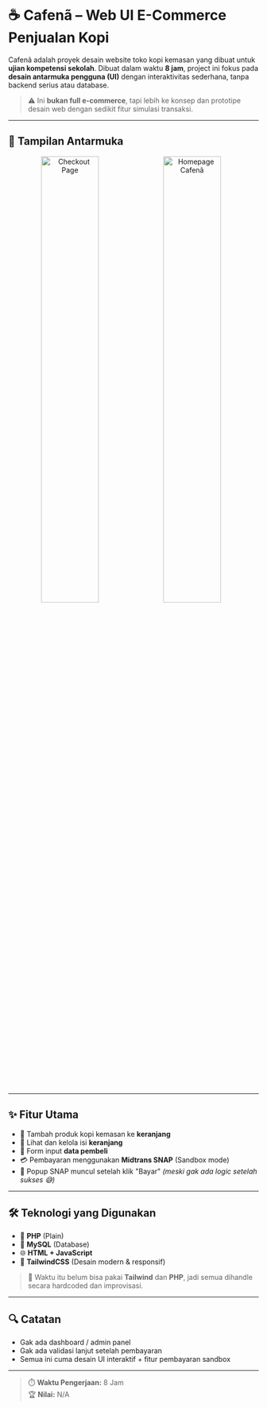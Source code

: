 

# ☕ Cafenã – Web UI E-Commerce Penjualan Kopi

Cafenã adalah proyek desain website toko kopi kemasan yang dibuat untuk **ujian kompetensi sekolah**. Dibuat dalam waktu **8 jam**, project ini fokus pada **desain antarmuka pengguna (UI)** dengan interaktivitas sederhana, tanpa backend serius atau database.

> ⚠️ Ini **bukan full e-commerce**, tapi lebih ke konsep dan prototipe desain web dengan sedikit fitur simulasi transaksi.

---

## 📸 Tampilan Antarmuka

<p align="center">
<img src="https://ux.appcloud.id/imaging/images/TvogLrhCGp.jpeg" alt="Checkout Page" width="48%">
  <img src="https://ux.appcloud.id/imaging/images/PaDWOUs0v8.png" alt="Homepage Cafenã" width="48%" style="margin-right: 10px;">
  
</p>

---

## ✨ Fitur Utama

- 🛒 Tambah produk kopi kemasan ke **keranjang**
- 🧾 Lihat dan kelola isi **keranjang**
- 🧍 Form input **data pembeli**
- 💳 Pembayaran menggunakan **Midtrans SNAP** (Sandbox mode)
- 🔔 Popup SNAP muncul setelah klik "Bayar" *(meski gak ada logic setelah sukses 😅)*

---



## 🛠️ Teknologi yang Digunakan

- 🐘 **PHP** (Plain)
- 🧬 **MySQL** (Database)
- 🌐 **HTML + JavaScript**
- 🎨 **TailwindCSS** (Desain modern & responsif)

> 🧠 Waktu itu belum bisa pakai **Tailwind** dan **PHP**, jadi semua dihandle secara hardcoded dan improvisasi.

---

## 🔍 Catatan

- Gak ada dashboard / admin panel
- Gak ada validasi lanjut setelah pembayaran
- Semua ini cuma desain UI interaktif + fitur pembayaran sandbox

---

> ⏱️ **Waktu Pengerjaan:** 8 Jam  
> 🏆 **Nilai:** N/A  



